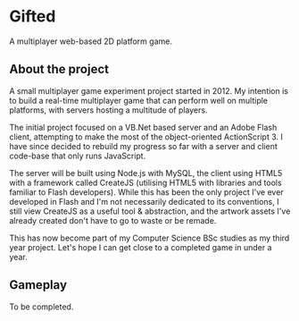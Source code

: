 Gifted
======

A multiplayer web-based 2D platform game.

About the project
-----

A small multiplayer game experiment project started in 2012. My intention is to build a real-time multiplayer game that can perform well on multiple platforms, with servers hosting a multitude of players.

The initial project focused on a VB.Net based server and an Adobe Flash client, attempting to make the most of the object-oriented ActionScript 3. I have since decided to rebuild my progress so far with a server and client code-base that only runs JavaScript.

The server will be built using Node.js with MySQL, the client using HTML5 with a framework called CreateJS (utilising HTML5 with libraries and tools familiar to Flash developers). While this has been the only project I've ever developed in Flash and I'm not necessarily dedicated to its conventions, I still view CreateJS as a useful tool & abstraction, and the artwork assets I've already created don't have to go to waste or be remade.

This has now become part of my Computer Science BSc studies as my third year project. Let's hope I can get close to a completed game in under a year.

Gameplay
--------

To be completed.